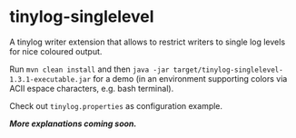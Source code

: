 # tinylog-singlelevel
A tinylog writer extension that allows to restrict writers to single log levels for nice coloured output.

Run `mvn clean install` and then `java -jar target/tinylog-singlelevel-1.3.1-executable.jar` for a demo (in an environment supporting colors via ACII espace characters, e.g. bash terminal).

Check out `tinylog.properties` as configuration example.

***More explanations coming soon.***